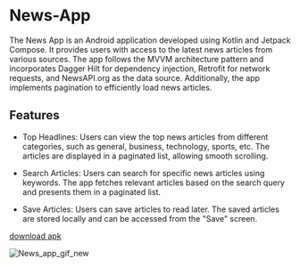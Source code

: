 # News-App

The News App is an Android application developed using Kotlin and Jetpack Compose. It provides users with access to the latest news articles from various sources. The app follows the MVVM architecture pattern and incorporates Dagger Hilt for dependency injection, Retrofit for network requests, and NewsAPI.org as the data source. Additionally, the app implements pagination to efficiently load news articles.

## Features
- Top Headlines: Users can view the top news articles from different categories, such as general, business, technology, sports, etc. The articles are displayed in a paginated list, allowing smooth scrolling.

- Search Articles: Users can search for specific news articles using keywords. The app fetches relevant articles based on the search query and presents them in a paginated list.

- Save Articles: Users can save articles to read later. The saved articles are stored locally and can be accessed from the "Save" screen.

[download apk](https://github.com/vishalsingh444/News-App/releases/download/apk/News.apk)
 
![News_app_gif_new](https://github.com/vishalsingh444/News-App/assets/123194054/ef1fc607-65ba-45d7-a70e-e12ab8530634)
